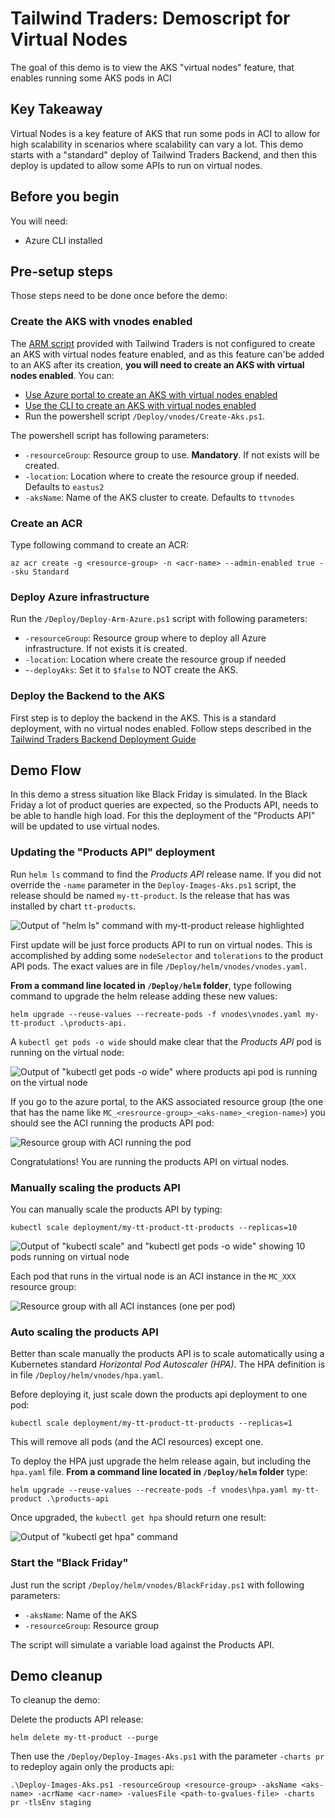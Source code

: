 # Tailwind Traders: Demoscript for Virtual Nodes

The goal of this demo is to view the AKS "virtual nodes" feature, that enables running some AKS pods in ACI

## Key Takeaway

Virtual Nodes is a key feature of AKS that run some pods in ACI to allow for high scalability in scenarios where scalability can vary a lot. This demo starts with a "standard" deploy of Tailwind Traders Backend, and then this deploy is updated to allow some APIs to run on virtual nodes.

## Before you begin

You will need:

- Azure CLI installed

## Pre-setup steps

Those steps need to be done once before the demo:

### Create the AKS with vnodes enabled

The [ARM script](../../../Deploy/deployment.json) provided with Tailwind Traders is not configured to create an AKS with virtual nodes feature enabled, and as this feature can'be added to an AKS after its creation, **you will need to create an AKS with virtual nodes enabled**. You can:

* [Use Azure portal to create an AKS with virtual nodes enabled](https://docs.microsoft.com/en-us/azure/aks/virtual-nodes-portal)
* [Use the CLI to create an AKS with virtual nodes enabled](https://docs.microsoft.com/en-us/azure/aks/virtual-nodes-cli)
* Run the powershell script `/Deploy/vnodes/Create-Aks.ps1`.

The powershell script has following parameters:

* `-resourceGroup`: Resource group to use. **Mandatory**. If not exists will be created.
* `-location`: Location where to create the resource group if needed. Defaults to `eastus2`
* `-aksName`: Name of the AKS cluster to create. Defaults to `ttvnodes`

### Create an ACR

Type following command to create an ACR:

```
az acr create -g <resource-group> -n <acr-name> --admin-enabled true --sku Standard
```

### Deploy Azure infrastructure

Run the `/Deploy/Deploy-Arm-Azure.ps1` script with following parameters:

* `-resourceGroup`: Resource group where to deploy all Azure infrastructure. If not exists it is created.
* `-location`: Location where create the resource group if needed
* -`-deployAks`: Set it to `$false` to NOT create the AKS.

### Deploy the Backend to the AKS

First step is to deploy the backend in the AKS. This is a standard deployment, with no virtual nodes enabled. Follow steps described in the [Tailwind Traders Backend Deployment Guide](../../DeploymentGuide.md)

## Demo Flow

In this demo a stress situation like Black Friday is simulated. In the Black Friday a lot of product queries are expected, so the Products API, needs to be able to handle high load. For this the deployment of the "Products API" will be updated to use virtual nodes.

### Updating the "Products API" deployment

Run `helm ls` command to find the _Products API_ release name. If you did not override the `-name` parameter in the `Deploy-Images-Aks.ps1` script, the release should be named `my-tt-product`. Is the release that has was installed by chart `tt-products`.

![Output of "helm ls" command with my-tt-product release highlighted](./helm-ls.png)

First update will be just force products API to run on virtual nodes. This is accomplished by adding some `nodeSelector` and `tolerations` to the product API pods. The exact values are in file `/Deploy/helm/vnodes/vnodes.yaml`.

**From a command line located in `/Deploy/helm` folder**, type following command to upgrade the helm release adding these new values:

```
helm upgrade --reuse-values --recreate-pods -f vnodes\vnodes.yaml my-tt-product .\products-api.
```

A `kubectl get pods -o wide` should make clear that the _Products API_ pod is running on the virtual node:

![Output of "kubectl get pods -o wide" where products api pod is running on the virtual node](./kubectl-get-pods-1.png)

If you go to the azure portal, to the AKS associated resource group (the one that has the name like  `MC_<resrource-group>_<aks-name>_<region-name>`) you should see the ACI running the products API pod:

![Resource group with ACI running the pod](./rg-with-aci.png)

Congratulations! You are running the products API on virtual nodes.

### Manually scaling the products API

You can manually scale the products API by typing:

```
kubectl scale deployment/my-tt-product-tt-products --replicas=10
```

![Output of "kubectl scale" and "kubectl get pods -o wide" showing 10 pods running on virtual node](./kubectl-scale.png)

Each pod that runs in the virtual node is an ACI instance in the `MC_XXX` resource group:

![Resource group with all ACI instances (one per pod)](./rg-with-aci.png)

### Auto scaling the products API

Better than scale manually the products API is to scale automatically using a Kubernetes standard _Horizontal Pod Autoscaler (HPA)_. The HPA definition is in file `/Deploy/helm/vnodes/hpa.yaml`.

Before deploying it, just scale down the products api deployment to one pod:

```
kubectl scale deployment/my-tt-product-tt-products --replicas=1
```

This will remove all pods (and the ACI resources) except one.

To deploy the HPA just upgrade the helm release again, but including the `hpa.yaml` file. **From a command line located in `/Deploy/helm` folder** type:

```
helm upgrade --reuse-values --recreate-pods -f vnodes\hpa.yaml my-tt-product .\products-api
```

Once upgraded, the `kubectl get hpa` should return one result:

![Output of "kubectl get hpa" command](./kubectl-get-hpa.png)

### Start the "Black Friday"

Just run the script `/Deploy/helm/vnodes/BlackFriday.ps1` with following parameters:

* `-aksName`: Name of the AKS
* `-resourceGroup`: Resource group

The script will simulate a variable load against the Products API.

## Demo cleanup

To cleanup the demo:

Delete the products API release:

```
helm delete my-tt-product --purge
```

Then use the `/Deploy/Deploy-Images-Aks.ps1` with the parameter `-charts pr` to redeploy again only the products api:

```
.\Deploy-Images-Aks.ps1 -resourceGroup <resource-group> -aksName <aks-name> -acrName <acr-name> -valuesFile <path-to-gvalues-file> -charts pr -tlsEnv staging
```